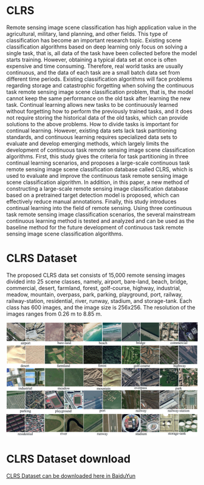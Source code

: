 # CLRS

Remote sensing image scene classification has high application value in the agricultural, military, land planning, and other fields. This type of classification has become an important research topic. Existing scene classification algorithms based on deep learning only focus on solving a single task, that is, all data of the task have been collected before the model starts training. However, obtaining a typical data set at once is often expensive and time consuming. Therefore, real world tasks are usually continuous, and the data of each task are a small batch data set from different time periods. Existing classification algorithms will face problems regarding storage and catastrophic forgetting when solving the continuous task remote sensing image scene classification problem, that is, the model cannot keep the same performance on the old task after learning the new task. Continual learning allows new tasks to be continuously learned without forgetting how to perform the previously trained tasks, and it does not require storing the historical data of the old tasks, which can provide solutions to the above problems. How to divide tasks is important for continual learning. However, existing data sets lack task partitioning standards, and continuous learning requires specialized data sets to evaluate and develop emerging methods, which largely limits the development of continuous task remote sensing image scene classification algorithms. First, this study gives the criteria for task partitioning in three continual learning scenarios, and proposes a large-scale continuous task remote sensing image scene classification database called CLRS, which is used to evaluate and improve the continuous task remote sensing image scene classification algorithm. In addition, in this paper, a new method of constructing a large-scale remote sensing image classification database based on a pretrained target detection model is proposed, which can effectively reduce manual annotations. Finally, this study introduces continual learning into the field of remote sensing. Using three continuous task remote sensing image classification scenarios, the several mainstream continuous learning method is tested and analyzed and can be used as the baseline method for the future development of continuous task remote sensing image scene classification algorithms.


# CLRS Dataset
The proposed CLRS data set consists of 15,000 remote sensing images divided into 25 scene classes, namely, airport, bare-land, beach, bridge, commercial, desert, farmland, forest, golf-course, highway, industrial, meadow, mountain, overpass, park, parking, playground, port, railway, railway-station, residential, river, runway, stadium, and storage-tank. Each class has 600 images, and the image size is 256x256. The resolution of the images ranges from 0.26 m to 8.85 m. <br> 
<div align=center><img src="https://github.com/jh101024/Python/blob/master/CLRS-samples.png"/></div>


# CLRS Dataset download
[CLRS Dataset can be downloaded here in BaiduYun](https://pan.baidu.com/s/1NkkaJxPtewW5fQMk8yCAQw)
